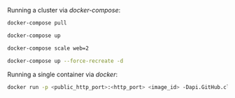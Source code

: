 Running a cluster via _docker-compose_:

```bash
docker-compose pull

docker-compose up

docker-compose scale web=2

docker-compose up --force-recreate -d
```

Running a single container via _docker_:

```bash
docker run -p <public_http_port>:<http_port> <image_id> -Dapi.GitHub.clientSecret=<github_secret_id> -Dapi.GitHub.clientId=<github_client_id> -Dslick.dbs.default.db.user=<db_user> -Dslick.dbs.default.db.password=<db_password> -Dplay.evolutions.autoApply=true -DETCDCTL_PEERS=<etcd_peers> -Dakka.remote.netty.tcp.hostname=<seed_host> -Dakka.remote.netty.tcp.port=<seed_port> -Dhttp.port=<http_port>
```